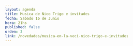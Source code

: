 ```yaml
---
layout: agenda
title: Musica de Nico Trigo e invitades
fecha: Sabado 16 de Junio
hora: 21hs
published: false
orden: 3
link: /novedades/musica-en-la-veci-nico-trigo-e-invitades
---
```

